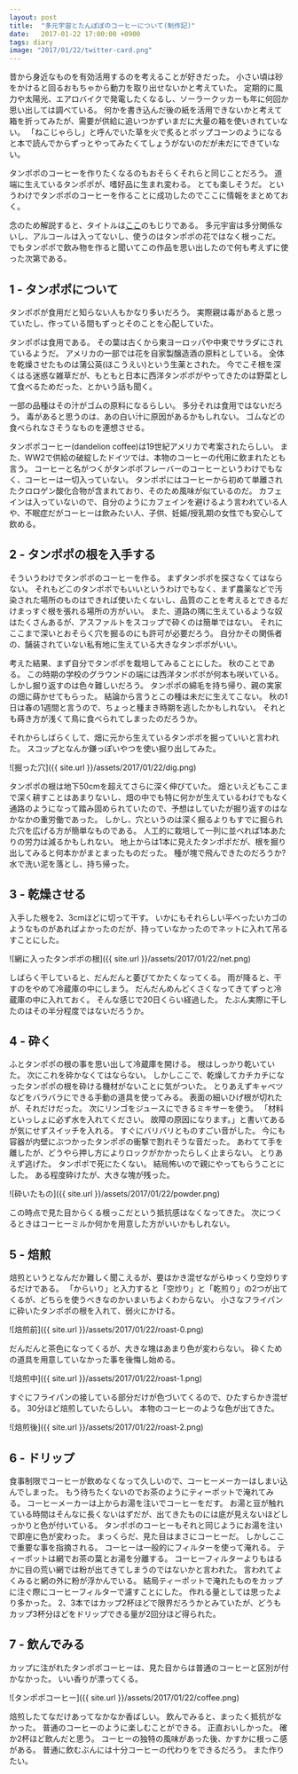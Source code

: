 ```yaml
---
layout: post
title:  "多元宇宙とたんぽぽのコーヒーについて(制作記)"
date:   2017-01-22 17:00:00 +0900
tags: diary
image: "2017/01/22/twitter-card.png"
---
```


昔から身近なものを有効活用するのを考えることが好きだった。
小さい頃は砂をかけると回るおもちゃから動力を取り出せないかと考えていた。
定期的に風力や太陽光、エアロバイクで発電したくなるし、ソーラークッカーも年に何回か思い出しては調べている。
何かを書き込んだ後の紙を活用できないかと考えて箱を折ってみたが、需要が供給に追いつかずいまだに大量の箱を使いきれていない。
「ねこじゃらし」と呼んでいた草を火で炙るとポップコーンのようになると本で読んでからずっとやってみたくてしょうがないのだが未だにできていない。

タンポポのコーヒーを作りたくなるのもおそらくそれらと同じことだろう。
道端に生えているタンポポが、嗜好品に生まれ変わる。
とても楽しそうだ。
というわけでタンポポのコーヒーを作ることに成功したのでここに情報をまとめておく。

念のため解説すると、タイトルは[ここ](http://ja.scp-wiki.net/dandelions)のもじりである。
多元宇宙は多分関係ないし、アルコールは入ってないし、使うのはタンポポの花ではなく根っこだ。
でもタンポポで飲み物を作ると聞いてこの作品を思い出したので何も考えずに使った次第である。

## 1 - タンポポについて
タンポポが食用だと知らない人もかなり多いだろう。
実際親は毒があると思っていたし、作っている間もずっとそのことを心配していた。

タンポポは食用である。
その葉は古くから東ヨーロッパや中東でサラダにされているようだ。
アメリカの一部では花を自家製醸造酒の原料としている。
全体を乾燥させたものは蒲公英(ほこうえい)という生薬とされた。
今でこそ根を深くはる迷惑な雑草だが、もともと日本に西洋タンポポがやってきたのは野菜として食べるためだった、とかいう話も聞く。

一部の品種はその汁がゴムの原料になるらしい。
多分それは食用ではないだろう。
毒があると思うのは、あの白い汁に原因があるかもしれない。
ゴムなどの食べられなさそうなものを連想させる。

タンポポコーヒー(dandelion coffee)は19世紀アメリカで考案されたらしい。
また、WW2で供給の破綻したドイツでは、本物のコーヒーの代用に飲まれたとも言う。
コーヒーと名がつくがタンポポフレーバーのコーヒーというわけでもなく、コーヒーは一切入っていない。
タンポポにはコーヒーから初めて単離されたクロロゲン酸化合物が含まれており、そのため風味が似ているのだ。
カフェインは入っていないので、自分のようにカフェインを避けるよう言われている人や、不眠症だがコーヒーは飲みたい人、子供、妊娠/授乳期の女性でも安心して飲める。

## 2 - タンポポの根を入手する
そういうわけでタンポポのコーヒーを作る。
まずタンポポを探さなくてはならない。
それもどこのタンポポでもいいというわけでもなく、まず農薬などで汚染された場所のものはできれば使いたくないし、品質のことを考えるとできるだけまっすぐ根を張れる場所の方がいい。
また、道路の隅に生えているような奴はたくさんあるが、アスファルトをスコップで砕くのは簡単ではない。
それにここまで深いとおそらく穴を掘るのにも許可が必要だろう。
自分かその関係者の、舗装されていない私有地に生えている大きなタンポポがいい。

考えた結果、まず自分でタンポポを栽培してみることにした。
秋のことである。
この時期の学校のグラウンドの端には西洋タンポポが何本も咲いている。
しかし掘り返すのは色々難しいだろう。
タンポポの綿毛を持ち帰り、親の実家の畑に蒔かせてもらった。
結論から言うとこの種は未だに生えてこない。
秋の1日は春の1週間と言うので、ちょっと種まき時期を逃したかもしれない。
それとも蒔き方が浅くて鳥に食べられてしまったのだろうか。

それからしばらくして、畑に元から生えているタンポポを掘っていいと言われた。
スコップとなんか鎌っぽいやつを使い掘り出してみた。

![掘った穴]({{ site.url }}/assets/2017/01/22/dig.png)

タンポポの根は地下50cmを超えてさらに深く伸びていた。
畑といえどもここまで深く耕すことはあまりないし、畑の中でも特に何かが生えているわけでもなく通路のようになって踏み固められていたので、予想はしていたが掘り返すのはなかなかの重労働であった。
しかし、穴というのは深く掘るよりもすでに掘られた穴を広げる方が簡単なものである。
人工的に栽培して一列に並べれば1本あたりの労力は減るかもしれない。
地上からは1本に見えたタンポポだが、根を掘り出してみると何本かがまとまったものだった。
種が塊で飛んできたのだろうか?
水で洗い泥を落とし、持ち帰った。

## 3 - 乾燥させる
入手した根を2、3cmほどに切って干す。
いかにもそれらしい平べったいカゴのようなものがあればよかったのだが、持っていなかったのでネットに入れて吊るすことにした。

![網に入ったタンポポの根]({{ site.url }}/assets/2017/01/22/net.png)

しばらく干していると、だんだんと萎びてかたくなってくる。
雨が降ると、干すのをやめて冷蔵庫の中にしまう。
だんだんめんどくさくなってきてずっと冷蔵庫の中に入れておく。
そんな感じで20日くらい経過した。
たぶん実際に干したのはその半分程度ではないだろうか。

## 4 - 砕く
ふとタンポポの根の事を思い出して冷蔵庫を開ける。
根はしっかり乾いていた。
次にこれを砕かなくてはならない。
しかしここで、乾燥してカチカチになったタンポポの根を砕ける機材がないことに気がついた。
とりあえずキャベツなどをバラバラにできる手動の道具を使ってみる。
表面の細いひげ根が切れたが、それだけだった。
次にリンゴをジュースにできるミキサーを使う。
「材料といっしょに必ず水を入れてください。
故障の原因になります。」と書いてあるが気にせずスイッチを入れる。
すぐにバリバリとものすごい音がした。
今にも容器が内壁にぶつかったタンポポの衝撃で割れそうな音だった。
あわてて手を離したが、どうやら押し方によりロックがかかったらしく止まらない。
とりあえず逃げた。
タンポポで死にたくない。
結局怖いので親にやってもらうことにした。
ある程度砕けたが、大きな塊が残った。

![砕いたもの]({{ site.url }}/assets/2017/01/22/powder.png)

この時点で見た目からくる根っこだという抵抗感はなくなってきた。
次につくるときはコーヒーミルか何かを用意した方がいいかもしれない。

## 5 - 焙煎
焙煎というとなんだか難しく聞こえるが、要はかき混ぜながらゆっくり空炒りするだけである。
「からいり」と入力すると「空炒り」と「乾煎り」の2つが出てくるが、どちらを使うべきなのかいまいちよくわからない。
小さなフライパンに砕いたタンポポの根を入れて、弱火にかける。

![焙煎前]({{ site.url }}/assets/2017/01/22/roast-0.png)

だんだんと茶色になってくるが、大きな塊はあまり色が変わらない。
砕くための道具を用意していなかった事を後悔し始める。

![焙煎中]({{ site.url }}/assets/2017/01/22/roast-1.png)

すぐにフライパンの接している部分だけが色づいてくるので、ひたすらかき混ぜる。
30分ほど焙煎していたらしい。
本物のコーヒーのような色が出てきた。

![焙煎後]({{ site.url }}/assets/2017/01/22/roast-2.png)

## 6 - ドリップ
食事制限でコーヒーが飲めなくなって久しいので、コーヒーメーカーはしまい込んでしまった。
もう待ちたくないのでお茶のようにティーポットで淹れてみる。
コーヒーメーカーは上からお湯を注いでコーヒーをだす。
お湯と豆が触れている時間はそんなに長くないはずだが、出てきたものには底が見えないほどしっかりと色が付いている。
タンポポのコーヒーもそれと同じようにお湯を注いで即座に色が変わった。
まっくらだ、見た目はまさにコーヒーだ。
しかしここで重要な事を指摘される。
コーヒーは一般的にフィルターを使って淹れる。
ティーポットは網でお茶の葉とお湯を分離する。
コーヒーフィルターよりもはるかに目の荒い網では粉が出てきてしまうのではないかと言われた。
言われてよくみると網の外に粉が浮かんでいる。
結局ティーポットで淹れたものをカップに注ぐ際にコーヒーフィルターで濾すことにした。
作れる量としては思ったより多かった。
2、3本ではカップ2杯ほどで限界だろうかとみていたが、どうもカップ3杯分ほどをドリップできる量が2回分ほど得られた。

## 7 - 飲んでみる
カップに注がれたタンポポコーヒーは、見た目からは普通のコーヒーと区別が付かなかった。
いい香りが漂ってくる。

![タンポポコーヒー]({{ site.url }}/assets/2017/01/22/coffee.png)

焙煎したてなだけあってなかなか香ばしい。
飲んでみると、まったく抵抗がなかった。
普通のコーヒーのように楽しむことができる。
正直おいしかった。
確か2杯ほど飲んだと思う。
コーヒーの独特の風味があった後、かすかに根っこ感がある。
普通に飲むぶんには十分コーヒーの代わりをできるだろう。
また作りたい。
